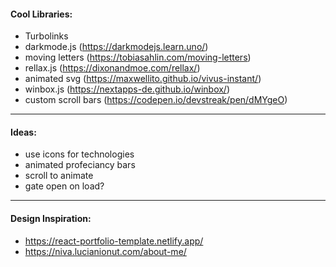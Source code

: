 
#### **Cool Libraries:**
- Turbolinks
- darkmode.js (https://darkmodejs.learn.uno/)
- moving letters (https://tobiasahlin.com/moving-letters)
- rellax.js (https://dixonandmoe.com/rellax/)
- animated svg (https://maxwellito.github.io/vivus-instant/)
- winbox.js (https://nextapps-de.github.io/winbox/)
- custom scroll bars (https://codepen.io/devstreak/pen/dMYgeO)

---
#### **Ideas:**
- use icons for technologies
- animated profeciancy bars
- scroll to animate
- gate open on load?

---
#### **Design Inspiration:**
- https://react-portfolio-template.netlify.app/
- https://niva.lucianionut.com/about-me/